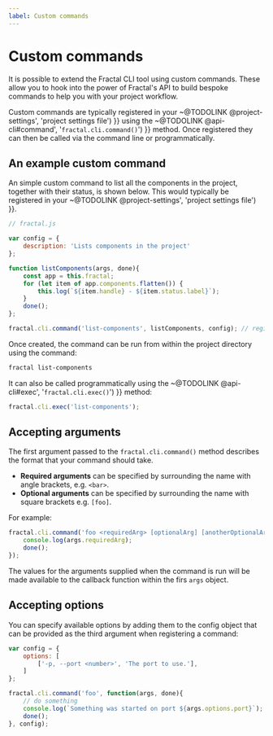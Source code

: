 ```yaml
---
label: Custom commands
---
```


# Custom commands

It is possible to extend the Fractal CLI tool using custom commands. These allow you to hook into the power of Fractal's API to build bespoke commands to help you with your project workflow.

Custom commands are typically registered in your ~@TODOLINK @project-settings', 'project settings file') }} using the ~@TODOLINK @api-cli#command', '`fractal.cli.command()`') }} method. Once registered they can then be called via the command line or programmatically.

## An example custom command

An simple custom command to list all the components in the project, together with their status, is shown below. This would typically be registered in your ~@TODOLINK @project-settings', 'project settings file') }}.

```js
// fractal.js

var config = {
    description: 'Lists components in the project'
};

function listComponents(args, done){
    const app = this.fractal;
    for (let item of app.components.flatten()) {
        this.log(`${item.handle} - ${item.status.label}`);
    }
    done();
};

fractal.cli.command('list-components', listComponents, config); // register the command
```

Once created, the command can be run from within the project directory using the command:

```bash
fractal list-components
```

It can also be called programmatically using the ~@TODOLINK @api-cli#exec', '`fractal.cli.exec()`') }} method:

```js
fractal.cli.exec('list-components');
```

## Accepting arguments

The first argument passed to the `fractal.cli.command()` method describes the format that your command should take.

* **Required arguments** can be specified by surrounding the name with angle brackets, e.g. `<bar>`.
* **Optional arguments** can be specified by surrounding the name with square brackets e.g. `[foo]`.

For example:

```js
fractal.cli.command('foo <requiredArg> [optionalArg] [anotherOptionalArg]', function(args, done){
    console.log(args.requiredArg);
    done();
});
```

The values for the arguments supplied when the command is run will be made available to the callback function within the firs `args` object.

## Accepting options

You can specify available options by adding them to the config object that can be provided as the third argument when registering a command:

```js
var config = {
    options: [
        ['-p, --port <number>', 'The port to use.'],
    ]
};

fractal.cli.command('foo', function(args, done){
    // do something
    console.log(`Something was started on port ${args.options.port}`);
    done();
}, config);
```

